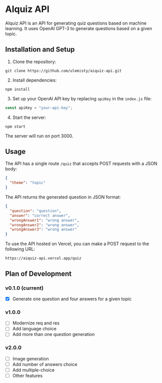 # AIquiz API

AIquiz API is an API for generating quiz questions based on machine learning. It uses OpenAI GPT-3 to generate questions based on a given topic.

## Installation and Setup

1. Clone the repository:

```
git clone https://github.com/ulemisty/aiquiz-api.git
```

2. Install dependencies:

```
npm install
```

3. Set up your OpenAI API key by replacing `apiKey` in the `index.js` file:

```js
const apiKey = "your-api-key";
```

4. Start the server:

```
npm start
```

The server will run on port 3000.

## Usage

The API has a single route `/quiz` that accepts POST requests with a JSON body:

```json
{
  "theme": "topic"
}
```

The API returns the generated question in JSON format:

```json
{
  "question": "question",
  "answer": "correct answer",
  "wrongAnswer1": "wrong answer",
  "wrongAnswer2": "wrong answer",
  "wrongAnswer3": "wrong answer"
}
```

To use the API hosted on Vercel, you can make a POST request to the following URL:

```
https://aiquiz-api.vercel.app/quiz
```

## Plan of Development

### v0.1.0 (current)
- [x] Generate one question and four answers for a given topic

### v1.0.0
- [ ] Modernize req and res
- [ ] Add language choice
- [ ] Add more than one question generation

### v2.0.0
- [ ] Image generation
- [ ] Add number of answers choice
- [ ] Add multiple-choice
- [ ] Other features
